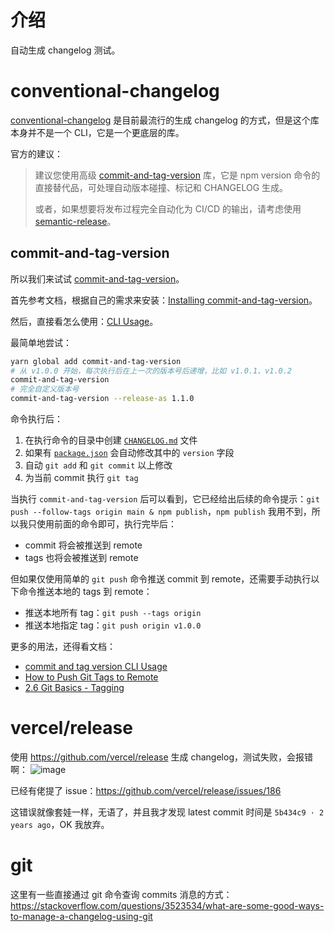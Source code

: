 # 介绍

自动生成 changelog 测试。

# conventional-changelog

[conventional-changelog](https://github.com/conventional-changelog/conventional-changelog) 是目前最流行的生成 changelog 的方式，但是这个库本身并不是一个 CLI，它是一个更底层的库。

官方的建议：
> 建议您使用高级 [commit-and-tag-version](https://github.com/absolute-version/commit-and-tag-version) 库，它是 npm version 命令的直接替代品，可处理自动版本碰撞、标记和 CHANGELOG 生成。
> 
> 或者，如果想要将发布过程完全自动化为 CI/CD 的输出，请考虑使用 [semantic-release](https://github.com/semantic-release/semantic-release)。

## commit-and-tag-version

所以我们来试试 [commit-and-tag-version](https://github.com/absolute-version/commit-and-tag-version)。

首先参考文档，根据自己的需求来安装：[Installing commit-and-tag-version](https://github.com/absolute-version/commit-and-tag-version?tab=readme-ov-file#installing-commit-and-tag-version)。

然后，直接看怎么使用：[CLI Usage](https://github.com/absolute-version/commit-and-tag-version?tab=readme-ov-file#cli-usage)。

最简单地尝试：
```bash
yarn global add commit-and-tag-version
# 从 v1.0.0 开始，每次执行后在上一次的版本号后递增，比如 v1.0.1、v1.0.2
commit-and-tag-version
# 完全自定义版本号
commit-and-tag-version --release-as 1.1.0
```

命令执行后：
1. 在执行命令的目录中创建 [`CHANGELOG.md`](CHANGELOG.md) 文件
2. 如果有 [`package.json`](package.json) 会自动修改其中的 `version` 字段
3. 自动 `git add` 和 `git commit` 以上修改
4. 为当前 commit 执行 `git tag`

当执行 `commit-and-tag-version` 后可以看到，它已经给出后续的命令提示：`git push --follow-tags origin main & npm publish`，`npm publish` 我用不到，所以我只使用前面的命令即可，执行完毕后：
- commit 将会被推送到 remote
- tags 也将会被推送到 remote

但如果仅使用简单的 `git push` 命令推送 commit 到 remote，还需要手动执行以下命令推送本地的 tags 到 remote：
- 推送本地所有 tag：`git push --tags origin`
- 推送本地指定 tag：`git push origin v1.0.0`

更多的用法，还得看文档：
- [commit and tag version CLI Usage](https://github.com/absolute-version/commit-and-tag-version?tab=readme-ov-file#cli-usage)
- [How to Push Git Tags to Remote](https://kodekloud.com/blog/how-to-push-git-tags-to-remote/)
- [2.6 Git Basics - Tagging](https://git-scm.com/book/en/v2/Git-Basics-Tagging)

# vercel/release

使用 https://github.com/vercel/release 生成 changelog，测试失败，会报错啊：
![image](https://github.com/myesn/vercel-release-changelog-tests/assets/18598579/4ad4fa47-ba9d-4c47-8faf-cc5d0d4fec97)

已经有佬提了 issue：https://github.com/vercel/release/issues/186

这错误就像套娃一样，无语了，并且我才发现 latest commit 时间是 `5b434c9 · 2 years ago`，OK 我放弃。

# git

这里有一些直接通过 git 命令查询 commits 消息的方式：
https://stackoverflow.com/questions/3523534/what-are-some-good-ways-to-manage-a-changelog-using-git
